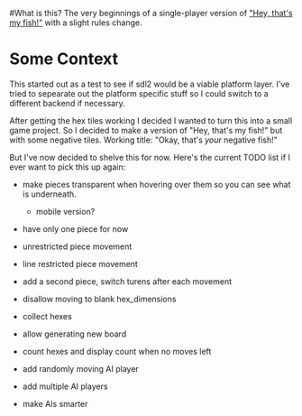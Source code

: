 #What is this?
The very beginnings of a single-player version of ["Hey, that's my fish!"](https://boardgamegeek.com/boardgame/8203/hey-s-my-fish) with a slight rules change.

# Some Context
This started out as a test to see if sdl2 would be a viable platform layer. I've tried to sepearate out the platform specific stuff so I could switch to a different backend if necessary.

After getting the hex tiles working I decided I wanted to turn this into a small game project. So I decided to make a version of "Hey, that's my fish!" but with some negative tiles. Working title: "Okay, that's *your* negative fish!"

But I've now decided to shelve this for now. Here's the current TODO list if I ever want to pick this up again:

* make pieces transparent when hovering over them so you can see what is underneath.
    * mobile version?

* have only one piece for now

* unrestricted piece movement

* line restricted piece movement

* add a second piece, switch turens after each movement

* disallow moving to blank hex_dimensions

* collect hexes

* allow generating new board

* count hexes and display count when no moves left

* add randomly moving AI player

* add multiple AI players

* make AIs smarter 
